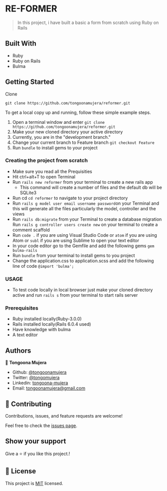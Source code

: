 # RE-FORMER
> In this project, i have built a basic a form from scratch  using Ruby on Rails
## Built With

- Ruby
- Ruby on Rails
- Bulma

## Getting Started

Clone

```git
git clone https://github.com/tongoonamujera/reformer.git
```

To get a local copy up and running, follow these simple example steps.

1. Open a terminal window and enter `git clone https://github.com/tongoonamujera/reformer.git`
2. Make your new cloned directory your active directory
3. Currently, you are in the "development branch."
4. Change your current branch to Feature branch `git checkout Feature`
5. Run `bundle` to install gems to your project


### Creating the project from scratch
- Make sure you read all the Prequisities
- Hit ctrl+alt+T to open Terminal 
- Run `rails new reformer` from your terminal to create a new rails app
  - This command will create a number of files and the default db will be SQLite3
- Run cd `cd reformer` to navigate to your project directory
- Run `rails g model user email username password`on your Terminal and this will generate all the files particularly the model, controller and the views
- Run `rails db:migrate` from your Terminal to create a database migration
Run `rails g controller users create new` on your terminal to create a comment scaffold
- Run `code .` if you are using Visual Studio Code or `atom` if you are using Atom or `subl` if you are using Sublime to open your text editor
- In your code editor go to the Gemfile and add the following gems `gem bulma-rails`
- Run `bundle` from your terminal to install gems to you project
- Change the application.css to application.scss and add the following line of code `@import 'bulma';`

### USAGE 
- To test code locally in local browser just make your cloned directory active and run `rails s` from your terminal to start rails server

### Prerequisites

- Ruby installed locally(Ruby-3.0.0)
- Rails installed locally(Rails 6.0.4 used)
- Have knowledge with bulma
- A text editor

## Authors
👤 **Tongoona Mujera**

- Github: [@tongoonamujera](https://github.com/tongoonamujera)
- Twitter: [@tongomujera](https://twitter.com/tongomujera)
- Linkedin: [tongoona-mujera](https://www.linkedin.com/in/tongoona-mujera-125604162/)
- Email:  tongoonamujera@gmail.com

## 🤝 Contributing

Contributions, issues, and feature requests are welcome!

Feel free to check the [issues page](../../issues/).

## Show your support

Give a ⭐️ if you like this project.!

## 📝 License

This project is [MIT](./MIT.md) licensed.